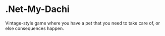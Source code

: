 # .Net-My-Dachi
Vintage-style game where you have a pet that you need to take care of, or else consequences happen.
